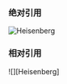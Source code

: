 ### 绝对引用
![Heisenberg](https://raw.githubusercontent.com/tutou9997/FirstTest/main/img/Heisenberg.jpg)

### 相对引用
![][Heisenberg]
